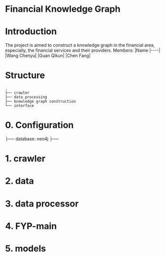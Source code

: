 # Financial Knowledge Graph

# Introduction
The project is aimed to construct a knowledge graph in the financial area, especially, the financial services and their providers. 
Members:
|Name
|----|
|Wang Chenyu|
|Guan Qikun|
|Chen Fang|

# Structure
```
.
├── crawler
├── data processing
├── knowledge graph construction
└── interface
```

# 0. Configuration
├── database: neo4j
├── 
# 1. crawler

# 2. data

# 3. data processor

# 4. FYP-main

# 5. models
